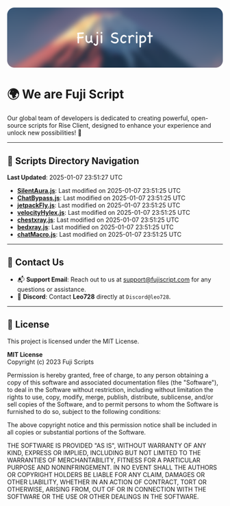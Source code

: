 ![Banner](.github/b.webp)

# 🌍 **We are Fuji Script**

Our global team of developers is dedicated to creating powerful, open-source scripts for Rise Client, designed to enhance your experience and unlock new possibilities! 🌟

---
<!-- SCRIPTS_NAVIGATION_START -->
## 📂 **Scripts Directory Navigation**

**Last Updated**: 2025-01-07 23:51:27 UTC

- **[SilentAura.js](scripts/SilentAura.js)**: Last modified on 2025-01-07 23:51:25 UTC
- **[ChatBypass.js](scripts/ChatBypass.js)**: Last modified on 2025-01-07 23:51:25 UTC
- **[jetpackFly.js](scripts/jetpackFly.js)**: Last modified on 2025-01-07 23:51:25 UTC
- **[velocityHylex.js](scripts/velocityHylex.js)**: Last modified on 2025-01-07 23:51:25 UTC
- **[chestxray.js](scripts/chestxray.js)**: Last modified on 2025-01-07 23:51:25 UTC
- **[bedxray.js](scripts/bedxray.js)**: Last modified on 2025-01-07 23:51:25 UTC
- **[chatMacro.js](scripts/chatMacro.js)**: Last modified on 2025-01-07 23:51:25 UTC

<!-- SCRIPTS_NAVIGATION_END -->

---

## 💬 **Contact Us**  
- 📬 **Support Email**: Reach out to us at [support@fujiscript.com](mailto:support@fujiscript.com) for any questions or assistance.  
- 💬 **Discord**: Contact **Leo728** directly at `Discord@leo728`.

---

## 📜 **License**

This project is licensed under the MIT License.  

**MIT License**  
Copyright (c) 2023 Fuji Scripts  

Permission is hereby granted, free of charge, to any person obtaining a copy of this software and associated documentation files (the "Software"), to deal in the Software without restriction, including without limitation the rights to use, copy, modify, merge, publish, distribute, sublicense, and/or sell copies of the Software, and to permit persons to whom the Software is furnished to do so, subject to the following conditions:  

The above copyright notice and this permission notice shall be included in all copies or substantial portions of the Software.  

THE SOFTWARE IS PROVIDED "AS IS", WITHOUT WARRANTY OF ANY KIND, EXPRESS OR IMPLIED, INCLUDING BUT NOT LIMITED TO THE WARRANTIES OF MERCHANTABILITY, FITNESS FOR A PARTICULAR PURPOSE AND NONINFRINGEMENT. IN NO EVENT SHALL THE AUTHORS OR COPYRIGHT HOLDERS BE LIABLE FOR ANY CLAIM, DAMAGES OR OTHER LIABILITY, WHETHER IN AN ACTION OF CONTRACT, TORT OR OTHERWISE, ARISING FROM, OUT OF OR IN CONNECTION WITH THE SOFTWARE OR THE USE OR OTHER DEALINGS IN THE SOFTWARE.  
